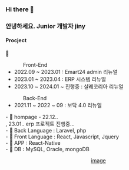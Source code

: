### Hi there 👋

<!--
**jinyDuo/jinyDuo** is a ✨ _special_ ✨ repository because its `README.md` (this file) appears on your GitHub profile.

Here are some ideas to get you started:

- 🔭 I’m currently working on ...
- 🌱 I’m currently learning ...
- 👯 I’m looking to collaborate on ...
- 🤔 I’m looking for help with ...
- 💬 Ask me about ...
- 📫 How to reach me: ...
- 😄 Pronouns: ...
- ⚡ Fun fact: ...
-->

<h3 align-"center"> 안녕하세요. Junior 개발자 jiny </h3>
<h4> Procject </h4> 💬 
<ul>
  <ol>Front-End</ol>
  <li>2022.09 ~ 2023.01 : Emart24 admin 리뉴얼 </li>
  <li>2023.01 ~ 2023.04 : ERP 시스템 리뉴얼 </li>
  <li>2023.10 ~ 2024.01 ~ 진행중 : 샬레코리아 리뉴얼 </li>
  <ol>Back-End</ol>
  <li>2021.11 ~ 2022 ~ 09 : 보닥 4.0 리뉴얼</li>
</ul>
- 🔭 hompage - 22.12.. </br>
, 23.01.. erp 프로젝트 진행중... </br>
- 🌱 Back Language : Laravel, php </br>
- 🌱 Front Language : React, Javascript, Jquery </br>
- 🌱 APP : React-Native </br>
- 🌱 DB : MySQL, Oracle, mongoDB </br>

<p align="center">
<a href="#" target="_blank">image</a>
</p>
